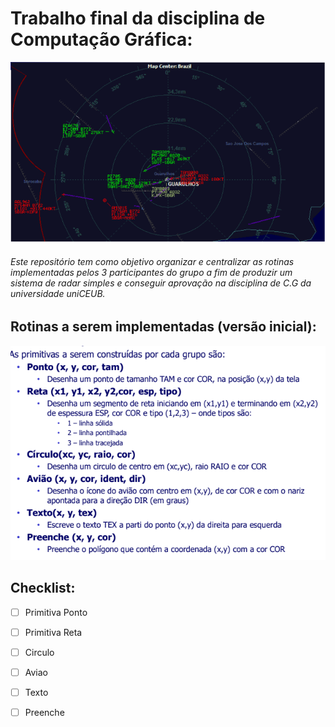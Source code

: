 # Trabalho final da disciplina de Computação Gráfica:

!['exemplo do projeto em fase final'](imgs/img_cg.png)

###### Este repositório tem como objetivo organizar e centralizar as rotinas implementadas pelos 3 participantes do grupo a fim de produzir um sistema de radar simples e conseguir aprovação na disciplina de C.G da universidade uniCEUB.


## Rotinas a serem implementadas (versão inicial):

!['primeiras rotinas'](imgs/primitivas_1.png)

## Checklist:

- [ ] Primitiva Ponto

- [ ] Primitiva Reta

- [ ] Circulo

- [ ] Aviao

- [ ] Texto

- [ ] Preenche
